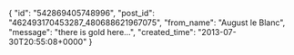  {
   "id": "542869405748996",
   "post_id": "462493170453287_480688621967075",
   "from_name": "August le Blanc",
   "message": "there is gold here...",
   "created_time": "2013-07-30T20:55:08+0000"
 }
